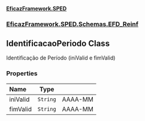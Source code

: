 #### [EficazFramework.SPED](EficazFrameworkSPED.md 'EficazFramework SPED')
### [EficazFramework.SPED.Schemas.EFD_Reinf](EficazFramework.SPED.Schemas.EFD_Reinf.md 'EficazFramework.SPED.Schemas.EFD_Reinf')

## IdentificacaoPeriodo Class

Identificação de Período (iniValid e fimValid)
### Properties

| Name | Type | |
| :--- | :---: | :--- |
| iniValid | `String` | AAAA-MM |
| fimValid | `String` | AAAA-MM |
